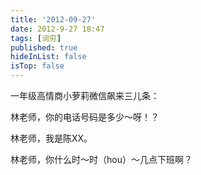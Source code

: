 ```yaml
---
title: '2012-09-27'
date: 2012-9-27 18:47
tags: [词穷]
published: true
hideInList: false
isTop: false
---
```


一年级高情商小萝莉微信飙来三儿条：

林老师，你的电话号码是多少～呀！？

林老师，我是陈XX。

林老师，你什么时～时（hou）～几点下班啊？